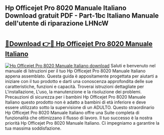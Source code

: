 ## Hp Officejet Pro 8020 Manuale Italiano Download gratuit PDF - Part-1bc Italiano Manuale dell'utente di riparazione LHNcW

# <h2><a href="http://dfbtnfn.blite.top/?on=Hp+Officejet+Pro+8020+Manuale+Italiano">🔗Download 👉🔴 Hp Officejet Pro 8020 Manuale Italiano</a></h2>

[![Hp Officejet Pro 8020 Manuale Italiano download](https://i.imgur.com/lujVjoI.png)](http://dfbtnfn.blite.top/?on=Hp+Officejet+Pro+8020+Manuale+Italiano)
Saluti e benvenuto nel manuale di Istruzioni per il tuo Hp Officejet Pro 8020 Manuale Italiano appena assemblato. Questa guida è appositamente progettata per aiutarti a iniziare con il tuo prodotto e darti una conoscenza approfondita delle sue caratteristiche, funzioni e capacità. Troverai istruzioni dettagliate per L'installazione, L'uso, la manutenzione e la risoluzione dei problemi. Precauzioni di sicurezza per i bambini Hp Officejet Pro 8020 Manuale Italiano questo prodotto non è adatto a bambini di età inferiore e deve essere utilizzato sotto la supervisione di un ADULTO. Questo straordinario Hp Officejet Pro 8020 Manuale Italiano offre una Suite completa di funzionalità che ottimizzano il flusso di lavoro. Il tuo successo è la nostra priorità Hp Officejet Pro 8020 Manuale Italiano. Ci impegniamo a garantire la tua massima soddisfazione.
